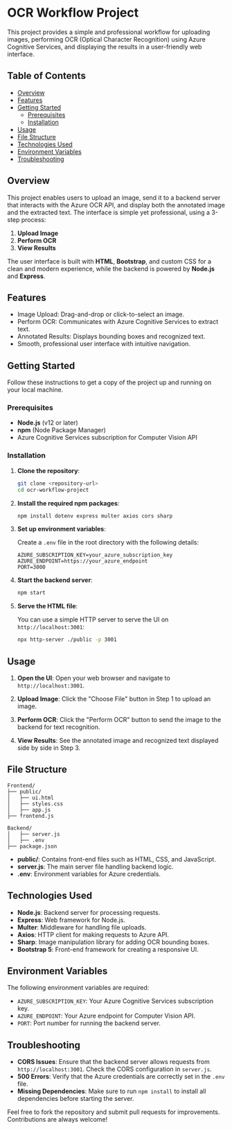 # OCR Workflow Project

This project provides a simple and professional workflow for uploading images, performing OCR (Optical Character Recognition) using Azure Cognitive Services, and displaying the results in a user-friendly web interface.

## Table of Contents

- [Overview](#overview)
- [Features](#features)
- [Getting Started](#getting-started)
  - [Prerequisites](#prerequisites)
  - [Installation](#installation)
- [Usage](#usage)
- [File Structure](#file-structure)
- [Technologies Used](#technologies-used)
- [Environment Variables](#environment-variables)
- [Troubleshooting](#troubleshooting)

## Overview

This project enables users to upload an image, send it to a backend server that interacts with the Azure OCR API, and display both the annotated image and the extracted text. The interface is simple yet professional, using a 3-step process:

1. **Upload Image**
2. **Perform OCR**
3. **View Results**

The user interface is built with **HTML**, **Bootstrap**, and custom CSS for a clean and modern experience, while the backend is powered by **Node.js** and **Express**.

## Features

- Image Upload: Drag-and-drop or click-to-select an image.
- Perform OCR: Communicates with Azure Cognitive Services to extract text.
- Annotated Results: Displays bounding boxes and recognized text.
- Smooth, professional user interface with intuitive navigation.

## Getting Started

Follow these instructions to get a copy of the project up and running on your local machine.

### Prerequisites

- **Node.js** (v12 or later)
- **npm** (Node Package Manager)
- Azure Cognitive Services subscription for Computer Vision API

### Installation

1. **Clone the repository**:
   
   ```bash
   git clone <repository-url>
   cd ocr-workflow-project
   ```

2. **Install the required npm packages**:
   
   ```bash
   npm install dotenv express multer axios cors sharp
   ```

3. **Set up environment variables**:
   
   Create a `.env` file in the root directory with the following details:
   
   ```env
   AZURE_SUBSCRIPTION_KEY=your_azure_subscription_key
   AZURE_ENDPOINT=https://your_azure_endpoint
   PORT=3000
   ```

4. **Start the backend server**:
   
   ```bash
   npm start
   ```

5. **Serve the HTML file**:
   
   You can use a simple HTTP server to serve the UI on `http://localhost:3001`:
   
   ```bash
   npx http-server ./public -p 3001
   ```

## Usage

1. **Open the UI**:
   Open your web browser and navigate to `http://localhost:3001`.

2. **Upload Image**:
   Click the "Choose File" button in Step 1 to upload an image.

3. **Perform OCR**:
   Click the "Perform OCR" button to send the image to the backend for text recognition.

4. **View Results**:
   See the annotated image and recognized text displayed side by side in Step 3.

## File Structure

```plaintext
Frontend/
├── public/
│   ├── ui.html
│   ├── styles.css
│   ├── app.js
├── frontend.js

Backend/
│   ├── server.js
│   ├── .env
├── package.json
```

- **public/**: Contains front-end files such as HTML, CSS, and JavaScript.
- **server.js**: The main server file handling backend logic.
- **.env**: Environment variables for Azure credentials.

## Technologies Used

- **Node.js**: Backend server for processing requests.
- **Express**: Web framework for Node.js.
- **Multer**: Middleware for handling file uploads.
- **Axios**: HTTP client for making requests to Azure API.
- **Sharp**: Image manipulation library for adding OCR bounding boxes.
- **Bootstrap 5**: Front-end framework for creating a responsive UI.

## Environment Variables

The following environment variables are required:

- `AZURE_SUBSCRIPTION_KEY`: Your Azure Cognitive Services subscription key.
- `AZURE_ENDPOINT`: Your Azure endpoint for Computer Vision API.
- `PORT`: Port number for running the backend server.

## Troubleshooting

- **CORS Issues**: Ensure that the backend server allows requests from `http://localhost:3001`. Check the CORS configuration in `server.js`.
- **500 Errors**: Verify that the Azure credentials are correctly set in the `.env` file.
- **Missing Dependencies**: Make sure to run `npm install` to install all dependencies before starting the server.

Feel free to fork the repository and submit pull requests for improvements. Contributions are always welcome!

